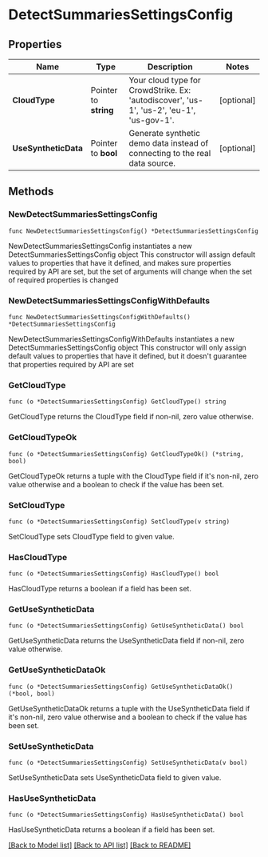 # DetectSummariesSettingsConfig

## Properties

Name | Type | Description | Notes
------------ | ------------- | ------------- | -------------
**CloudType** | Pointer to **string** | Your cloud type for CrowdStrike. Ex: &#39;autodiscover&#39;, &#39;us-1&#39;, &#39;us-2&#39;, &#39;eu-1&#39;, &#39;us-gov-1&#39;. | [optional] 
**UseSyntheticData** | Pointer to **bool** | Generate synthetic demo data instead of connecting to the real data source. | [optional] 

## Methods

### NewDetectSummariesSettingsConfig

`func NewDetectSummariesSettingsConfig() *DetectSummariesSettingsConfig`

NewDetectSummariesSettingsConfig instantiates a new DetectSummariesSettingsConfig object
This constructor will assign default values to properties that have it defined,
and makes sure properties required by API are set, but the set of arguments
will change when the set of required properties is changed

### NewDetectSummariesSettingsConfigWithDefaults

`func NewDetectSummariesSettingsConfigWithDefaults() *DetectSummariesSettingsConfig`

NewDetectSummariesSettingsConfigWithDefaults instantiates a new DetectSummariesSettingsConfig object
This constructor will only assign default values to properties that have it defined,
but it doesn't guarantee that properties required by API are set

### GetCloudType

`func (o *DetectSummariesSettingsConfig) GetCloudType() string`

GetCloudType returns the CloudType field if non-nil, zero value otherwise.

### GetCloudTypeOk

`func (o *DetectSummariesSettingsConfig) GetCloudTypeOk() (*string, bool)`

GetCloudTypeOk returns a tuple with the CloudType field if it's non-nil, zero value otherwise
and a boolean to check if the value has been set.

### SetCloudType

`func (o *DetectSummariesSettingsConfig) SetCloudType(v string)`

SetCloudType sets CloudType field to given value.

### HasCloudType

`func (o *DetectSummariesSettingsConfig) HasCloudType() bool`

HasCloudType returns a boolean if a field has been set.

### GetUseSyntheticData

`func (o *DetectSummariesSettingsConfig) GetUseSyntheticData() bool`

GetUseSyntheticData returns the UseSyntheticData field if non-nil, zero value otherwise.

### GetUseSyntheticDataOk

`func (o *DetectSummariesSettingsConfig) GetUseSyntheticDataOk() (*bool, bool)`

GetUseSyntheticDataOk returns a tuple with the UseSyntheticData field if it's non-nil, zero value otherwise
and a boolean to check if the value has been set.

### SetUseSyntheticData

`func (o *DetectSummariesSettingsConfig) SetUseSyntheticData(v bool)`

SetUseSyntheticData sets UseSyntheticData field to given value.

### HasUseSyntheticData

`func (o *DetectSummariesSettingsConfig) HasUseSyntheticData() bool`

HasUseSyntheticData returns a boolean if a field has been set.


[[Back to Model list]](../README.md#documentation-for-models) [[Back to API list]](../README.md#documentation-for-api-endpoints) [[Back to README]](../README.md)


